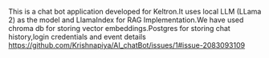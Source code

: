 This is a chat bot application developed for Keltron.It uses local LLM (LLama 2) as the model and LlamaIndex for RAG Implementation.We have used chroma db for storing vector embeddings.Postgres for storing chat history,login credentials and event details
https://github.com/Krishnapiya/AI_chatBot/issues/1#issue-2083093109

